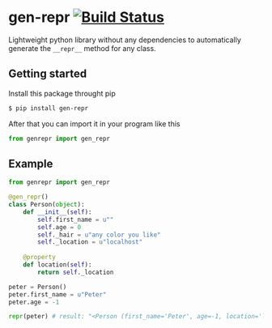 # gen-repr [![Build Status](https://travis-ci.org/Peter-Morawski/gen-repr.svg?branch=master)](https://travis-ci.org/Peter-Morawski/gen-repr)

Lightweight python library without any dependencies to automatically generate
the ``__repr__`` method for any class.

## Getting started

Install this package throught pip
```sh
$ pip install gen-repr
```

After that you can import it in your program like this

```python
from genrepr import gen_repr
```

## Example

```python
from genrepr import gen_repr

@gen_repr()
class Person(object):
    def __init__(self):
        self.first_name = u""
        self.age = 0
        self._hair = u"any color you like"
        self._location = u"localhost"
        
    @property
    def location(self):
        return self._location

peter = Person()
peter.first_name = u"Peter"
peter.age = -1

repr(peter) # result: "<Person (first_name='Peter', age=-1, location='localhost')>:
```
